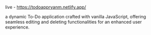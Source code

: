 live - https://todoappryanm.netlify.app/


 a dynamic To-Do application crafted with vanilla JavaScript, offering seamless editing and deleting functionalities for an enhanced user experience.


